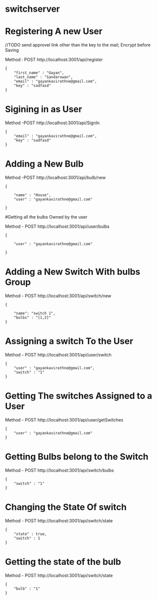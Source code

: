 # switchserver

# Registering A new User
//TODO send approvel link other than the key to the mail; Encrypt before Saving 

Method :  POST
http://localhost:3001/api/register

	{
		"first_name" : "Gayan",
		"last_name" : "Sandaruwan",
		"email" : "gayankavirathne@gmail.com",
		"key" : "sadfasd"
	}

# Sigining in as User

Method -POST
http://localhost:3001/api/SignIn

	{
		"email" : "gayankavirathne@gmail.com",
		"key" : "sadfasd"
	}

# Adding a New Bulb 

Method -POST
http://localhost:3001/api/bulb/new

	{
	    
		"name" : "House",
		"user" : "gayankavirathne@gmail.com"

	}

#Getting all the bulbs Owned by the user

Method - POST
http://localhost:3001/api/user/bulbs

	{
		
		"user" : "gayankavirathne@gmail.com"
	
	}


# Adding a New Switch With bulbs Group

Method - POST
http://localhost:3001/api/switch/new

	{
	
		"name": "switch 1",
		"bulbs" : "[1,2]"
	}


# Assigning a switch To the User

Method - POST
http://localhost:3001/api/user/switch

	{
		"user" : "gayankavirathne@gmail.com",
		"switch" : "1"
	}


# Getting The switches Assigned to a User


Method - POST
http://localhost:3001/api/user/getSwitches

	{
		"user" : "gayankavirathne@gmail.com"
	}


# Getting Bulbs belong to the Switch

Method - POST
http://localhost:3001/api/switch/bulbs

	{
		"switch" : "1"
	}



# Changing the State Of switch

Method - POST
http://localhost:3001/api/switch/state

	{
		"state" : true,
		"switch" : 1
	}

# Getting the state of the bulb

Method - POST
http://localhost:3001/api/switch/state

	{
		"bulb" : "1"
	}
